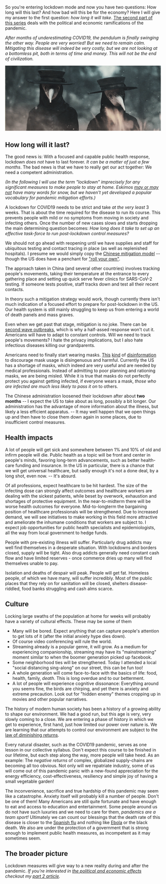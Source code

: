<!--
.. title: COVID19 lockdown: How long will it take and how will it change us?
.. slug: covid19-lockdown-how-long-will-it-take-and-how-will-it-change-us
.. date: 2020-03-20 12:30:10 UTC-05:00
.. tags: 
.. category: 
.. link: 
.. description: 
.. type: text
-->


So you're entering lockdown mode and now you have two questions: How long will this last? And how bad will this be for the economy? Here I will give my answer to the first question: _how long it will take_. [The second part of this series](/posts/how-bad-will-it-be-economic-and-political-effects-of-covid19) deals with the political and economic ramifications of the pandemic.

_After months of underestimating COVID19, the pendulum is finally swinging the other way. People are very worried! But we need to remain calm. Mitigating this disease will indeed be very costly, but we are not looking at a bottomless pit, both in terms of time and money. This will not be the end of civilization._

![plague doctors](/images/plague_bigger.gif)

## How long will it last?

The good news is: With a focused and capable public health response, lockdown _does not_ have to last forever. *It can be a matter of just a few months*. The bad news is that we have to really get our act together: We need a competent administration.

_(In the following I will use the term "lockdown" imprecisely for any significant measures to make people to stay at home. Eskimos [may or may not](https://en.wikipedia.org/wiki/Eskimo_words_for_snow) have many words for snow, but we haven't yet developed a popular vocabulary for pandemic mitigation efforts.)_

A lockdown for COVID19 needs to be strict and take _at the very least_ 3 weeks. That is about the time required for the disease to run its course. This prevents people with mild or no symptoms from moving in society and infecting others. Once the number of new cases slows and starts dropping the main determining question becomes: _How long does it take to set up an effective task-force to run post-lockdown control measures?_

We should not go ahead with reopening until we have supplies and staff for ubiquitous testing and contact tracing in place (as well as replenished hospitals). I presume we would simply copy the [Chinese mitigation model](https://www.youtube.com/watch?v=zu8C2MXrhvA) -- though the US does have a penchant for ["roll your own"](https://www.politico.com/news/2020/03/06/coronavirus-testing-failure-123166).

The approach taken in China (and several other countries) involves tracking people's movements, taking their temperature at the entrance to every gathering place and setting up quick serve fever clinics for SARS-CoV-2 testing. If someone tests positive, staff tracks down and test all their recent contacts.

In theory such a mitigation strategy would work, though currently there isn't much indication of a focused effort to prepare for post-lockdown in the US. Our health system is still mainly struggling to keep us from entering a world of death panels and mass graves.

Even when we get past that stage, mitigation is no joke. There can be [second wave outbreaks](
https://www.wsj.com/articles/singapore-taiwan-and-hong-kong-face-second-wave-of-coronavirus-cases-11584445836), which is why a half-assed response won't cut it.
Americans will have to adapt to constant controls. Will we need to track people's movements? I hate the privacy implications, but I also hate infectious diseases killing our grandparents.

Americans need to finally start wearing masks. [This](https://www.businessinsider.com/wuhan-coronavirus-face-masks-not-entirely-effective-2020-1?op=1) [kind](https://time.com/5774521/coronavirus-face-mask-prevention/) of [disinformation](https://www.forbes.com/sites/tarahaelle/2020/02/29/no-you-do-not-need-face-masks-for-coronavirus-they-might-increase-your-infection-risk/#1440d4bb676c) to discourage mask usage is disingenuous and harmful. Currently the US has a shortage of masks, which indeed are very useful and are needed by medical professionals. Instead of admitting to poor planning and rationing masks, we are being misled. While it is true that masks do not perfectly protect you against getting infected, if everyone wears a mask, _those who are infected are much less likely to pass it on_ to others.


The Chinese administration loosened their lockdown after about __two months__ -- I expect the US to take about as long, possibly a bit longer. Our administration has the advantage of more information about the illness, but likely a less efficient apparatus. -- It may well happen that we open things up and then have to close them down again in some places, due to insufficient control measures.

## Health impacts

A lot of people will get sick and somewhere between 1% and 10% of old and infirm people will die. Public health as a topic will be front and center in people's minds, favoring long-term advancements, such as better health-care funding and insurance. In the US in particular, there is a chance that we will get universal healthcare, but sadly enough it's not a done deal, by a long shot, even now. -- It's absurd.

Of all professions, expect healthcare to be hit hardest. The size of the infecting dose can strongly affect outcomes and healthcare workers are dealing with the sickest patients, while beset by overwork, exhaustion and shortages of protective equipment. In the near-to-midterm there will be worse health outcomes for everyone. Mid-to-longterm the bargaining position of healthcare professionals will be strengthened. Due to increased demand, we will see initiatives to make working in this field more attractive and ameliorate the inhumane conditions that workers are subject to. I expect job opportunities for public health specialists and epidemiologists, all the way from local government to hedge funds.

People with pre-existing illness will suffer. Particularly drug addicts may well find themselves in a desperate situation. With lockdowns and borders closed, supply will be tight. Also drug addicts generally need constant cash flow and have limited reserves - once commerce dries up many will find themselves unable to pay.

Isolation and deaths of despair will peak. People will get fat. Homeless people, of which we have many, will suffer incredibly. Most of the public places that they rely on for sanitation will be closed, shelters disease-riddled, food banks struggling and cash alms scarce.

## Culture

Locking large swaths of the population at home for weeks will probably have a variety of cultural effects. These may be some of them
  
- Many will be bored. Expect anything that can capture people's attention to get lots of it (after the initial anxiety hype dies down).
- Of course video conferencing will rule the world.
- Streaming already is a popular genre, it will grow. As a medium for experiencing companionship, streaming may have its "mainstreaming" moment similar to when the boomer generation picked up facebook.
- Some neighborhood ties will be strengthened. Today I attended a local "social distancing sing-along" on our street, this can be fun too!
- A whole generation will come face-to-face with the basics of life: food, health, family, _death_. This is long overdue and to our betterment.
- A lot of people will experience cognitive dissonance: Everything around you seems fine, the birds are chirping, and yet there is anxiety and extreme precaution. Look out for "hidden enemy" themes cropping up in movies and other popular narratives.
  
The history of modern human society has been a history of a growing ability to shape our environment. We had a good run, but this age is very, very slowly coming to a close. We are entering a phase of history in which we get to experience, first hand, just how limited our power over nature is. We are learning that our attempts to control our environment are subject to the [law of diminishing returns](https://en.wikipedia.org/wiki/Diminishing_returns).

Every natural disaster, such as the COVID19 pandemic, serves as one lesson in our collective syllabus. Don't expect this course to be finished in our lifetime, but each step along the way, more people will take heed. As an example: The _negative returns_ of complex, globalized supply-chains are becoming all too obvious. Not only will we repatriate industry, some of us will come out of this pandemic panic with a new-found appreciation for the energy efficiency, cost-effectiveness, resiliency and simple joy of having a small vegetable garden!

The inconvenience, sacrifice and true hardship of this pandemic may seem like a catastrophe. Anxiety itself will probably kill a number of people. Don't be one of them! Many Americans are still quite fortunate and have enough to eat and access to education and entertainment. Some people around us do not have such luxuries and we need to care for them, _pandemics are a team sport!_ Ultimately we can count our blessings that the death rate of this disease is closer to the [Spanish flu](https://en.wikipedia.org/wiki/Spanish_flu) and nothing like [Ebola](https://en.wikipedia.org/wiki/Ebola_virus_disease) or the black death. We also are under the protection of a government that is strong enough to implement public health measures, as incompetent as it may sometimes seem.

## The broader picture

Lockdown measures will give way to a new reality during and after the pandemic.
_If you're interested in [the political and economic effects](/posts/how-bad-will-it-be-economic-and-political-effects-of-covid19) checkout my [part 2 article](/posts/how-bad-will-it-be-economic-and-political-effects-of-covid19)._
